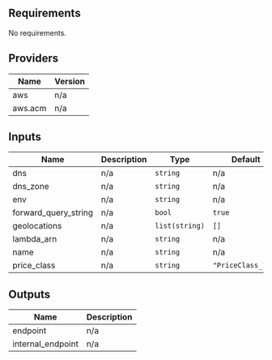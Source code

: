 ## Requirements

No requirements.

## Providers

| Name | Version |
|------|---------|
| aws | n/a |
| aws.acm | n/a |

## Inputs

| Name | Description | Type | Default | Required |
|------|-------------|------|---------|:--------:|
| dns | n/a | `string` | n/a | yes |
| dns\_zone | n/a | `string` | n/a | yes |
| env | n/a | `string` | n/a | yes |
| forward\_query\_string | n/a | `bool` | `true` | no |
| geolocations | n/a | `list(string)` | `[]` | no |
| lambda\_arn | n/a | `string` | n/a | yes |
| name | n/a | `string` | n/a | yes |
| price\_class | n/a | `string` | `"PriceClass_100"` | no |

## Outputs

| Name | Description |
|------|-------------|
| endpoint | n/a |
| internal\_endpoint | n/a |

